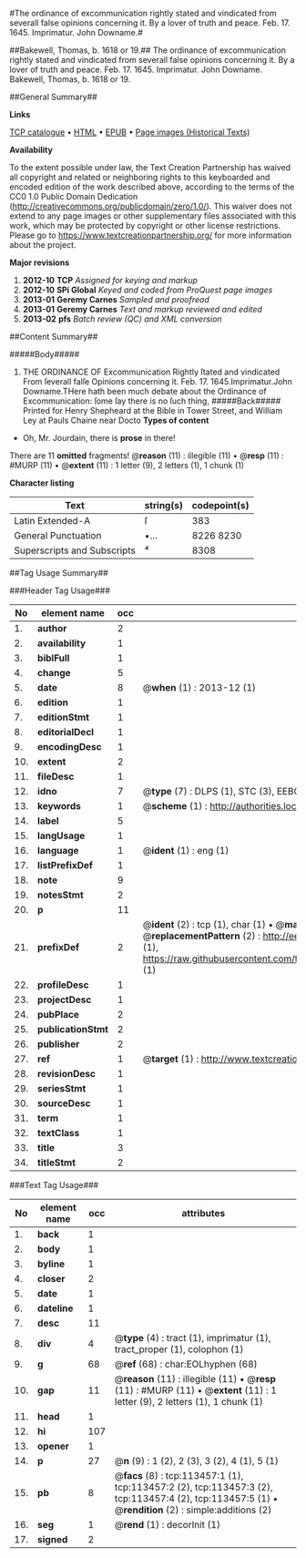 #The ordinance of excommunication rightly stated and vindicated from severall false opinions concerning it. By a lover of truth and peace. Feb. 17. 1645. Imprimatur. John Downame.#

##Bakewell, Thomas, b. 1618 or 19.##
The ordinance of excommunication rightly stated and vindicated from severall false opinions concerning it. By a lover of truth and peace. Feb. 17. 1645. Imprimatur. John Downame.
Bakewell, Thomas, b. 1618 or 19.

##General Summary##

**Links**

[TCP catalogue](http://www.ota.ox.ac.uk/tcp/)  • 
[HTML](http://tei.it.ox.ac.uk/tcp/Texts-HTML/free/A77/A77758.html)  • 
[EPUB](http://tei.it.ox.ac.uk/tcp/Texts-EPUB/free/A77/A77758.epub) • 
[Page images (Historical Texts)](https://historicaltexts.jisc.ac.uk/eebo-99861324e)

**Availability**

To the extent possible under law, the Text Creation Partnership has waived all copyright and related or neighboring rights to this keyboarded and encoded edition of the work described above, according to the terms of the CC0 1.0 Public Domain Dedication (http://creativecommons.org/publicdomain/zero/1.0/). This waiver does not extend to any page images or other supplementary files associated with this work, which may be protected by copyright or other license restrictions. Please go to https://www.textcreationpartnership.org/ for more information about the project.

**Major revisions**

1. __2012-10__ __TCP__ *Assigned for keying and markup*
1. __2012-10__ __SPi Global__ *Keyed and coded from ProQuest page images*
1. __2013-01__ __Geremy Carnes__ *Sampled and proofread*
1. __2013-01__ __Geremy Carnes__ *Text and markup reviewed and edited*
1. __2013-02__ __pfs__ *Batch review (QC) and XML conversion*

##Content Summary##

#####Body#####

1. THE ORDINANCE OF Excommunication Rightly ſtated and vindicated From ſeverall falſe Opinions concerning it.
Feb. 17. 1645.Imprimatur.John Downame.THere hath been much debate about the Ordinance of Excommunication: ſome ſay there is no ſuch thing,
#####Back#####
Printed for Henry Shepheard at the Bible in Tower Street, and William Ley at Pauls Chaine near Docto
**Types of content**

  * Oh, Mr. Jourdain, there is **prose** in there!

There are 11 **omitted** fragments! 
 @__reason__ (11) : illegible (11)  •  @__resp__ (11) : #MURP (11)  •  @__extent__ (11) : 1 letter (9), 2 letters (1), 1 chunk (1)

**Character listing**


|Text|string(s)|codepoint(s)|
|---|---|---|
|Latin Extended-A|ſ|383|
|General Punctuation|•…|8226 8230|
|Superscripts             and Subscripts|⁴|8308|

##Tag Usage Summary##

###Header Tag Usage###

|No|element name|occ|attributes|
|---|---|---|---|
|1.|__author__|2||
|2.|__availability__|1||
|3.|__biblFull__|1||
|4.|__change__|5||
|5.|__date__|8| @__when__ (1) : 2013-12 (1)|
|6.|__edition__|1||
|7.|__editionStmt__|1||
|8.|__editorialDecl__|1||
|9.|__encodingDesc__|1||
|10.|__extent__|2||
|11.|__fileDesc__|1||
|12.|__idno__|7| @__type__ (7) : DLPS (1), STC (3), EEBO-CITATION (1), PROQUEST (1), VID (1)|
|13.|__keywords__|1| @__scheme__ (1) : http://authorities.loc.gov/ (1)|
|14.|__label__|5||
|15.|__langUsage__|1||
|16.|__language__|1| @__ident__ (1) : eng (1)|
|17.|__listPrefixDef__|1||
|18.|__note__|9||
|19.|__notesStmt__|2||
|20.|__p__|11||
|21.|__prefixDef__|2| @__ident__ (2) : tcp (1), char (1)  •  @__matchPattern__ (2) : ([0-9\-]+):([0-9IVX]+) (1), (.+) (1)  •  @__replacementPattern__ (2) : http://eebo.chadwyck.com/downloadtiff?vid=$1&page=$2 (1), https://raw.githubusercontent.com/textcreationpartnership/Texts/master/tcpchars.xml#$1 (1)|
|22.|__profileDesc__|1||
|23.|__projectDesc__|1||
|24.|__pubPlace__|2||
|25.|__publicationStmt__|2||
|26.|__publisher__|2||
|27.|__ref__|1| @__target__ (1) : http://www.textcreationpartnership.org/docs/. (1)|
|28.|__revisionDesc__|1||
|29.|__seriesStmt__|1||
|30.|__sourceDesc__|1||
|31.|__term__|1||
|32.|__textClass__|1||
|33.|__title__|3||
|34.|__titleStmt__|2||


###Text Tag Usage###

|No|element name|occ|attributes|
|---|---|---|---|
|1.|__back__|1||
|2.|__body__|1||
|3.|__byline__|1||
|4.|__closer__|2||
|5.|__date__|1||
|6.|__dateline__|1||
|7.|__desc__|11||
|8.|__div__|4| @__type__ (4) : tract (1), imprimatur (1), tract_proper (1), colophon (1)|
|9.|__g__|68| @__ref__ (68) : char:EOLhyphen (68)|
|10.|__gap__|11| @__reason__ (11) : illegible (11)  •  @__resp__ (11) : #MURP (11)  •  @__extent__ (11) : 1 letter (9), 2 letters (1), 1 chunk (1)|
|11.|__head__|1||
|12.|__hi__|107||
|13.|__opener__|1||
|14.|__p__|27| @__n__ (9) : 1 (2), 2 (3), 3 (2), 4 (1), 5 (1)|
|15.|__pb__|8| @__facs__ (8) : tcp:113457:1 (1), tcp:113457:2 (2), tcp:113457:3 (2), tcp:113457:4 (2), tcp:113457:5 (1)  •  @__rendition__ (2) : simple:additions (2)|
|16.|__seg__|1| @__rend__ (1) : decorInit (1)|
|17.|__signed__|2||
